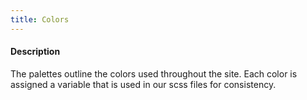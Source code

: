 ```yaml
---
title: Colors
---
```

#### Description
The palettes outline the colors used throughout the site. Each color is assigned a variable that is used in our scss files for consistency.

